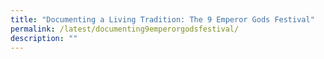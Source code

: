 ```yaml
---
title: "Documenting a Living Tradition: The 9 Emperor Gods Festival"
permalink: /latest/documenting9emperorgodsfestival/
description: ""
---
```


